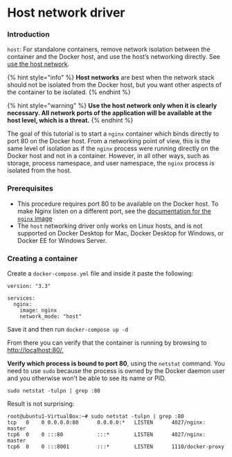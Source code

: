 # Host network driver

### Introduction

`host`: For standalone containers, remove network isolation between the container and the Docker host, and use the host’s networking directly. See [use the host network](https://docs.docker.com/network/host/).

{% hint style="info" %}
**Host networks** are best when the network stack should not be isolated from the Docker host, but you want other aspects of the container to be isolated.
{% endhint %}

{% hint style="warning" %}
**Use the host network only when it is clearly necessary. All network ports of the application will be available at the host level, which is a threat.**
{% endhint %}

The goal of this tutorial is to start a `nginx` container which binds directly to port 80 on the Docker host. From a networking point of view, this is the same level of isolation as if the `nginx` process were running directly on the Docker host and not in a container. However, in all other ways, such as storage, process namespace, and user namespace, the `nginx` process is isolated from the host.

### Prerequisites <a id="prerequisites"></a>

* This procedure requires port 80 to be available on the Docker host. To make Nginx listen on a different port, see the [documentation for the `nginx` image](https://hub.docker.com/_/nginx/)
* The `host` networking driver only works on Linux hosts, and is not supported on Docker Desktop for Mac, Docker Desktop for Windows, or Docker EE for Windows Server.

### Creating a container 

Create a `docker-compose.yml` file and inside it paste the following:

```text
version: "3.3"

services:
  nginx:
    image: nginx
    network_mode: "host"
```

Save it and then run `docker-compose up -d`

From there you can verify that the container is running by browsing to [http://localhost:80/.](http://localhost:80/.)

**Verify which process is bound to port 80**, using the `netstat` command. You need to use `sudo` because the process is owned by the Docker daemon user and you otherwise won’t be able to see its name or PID.

```text
sudo netstat -tulpn | grep :80
```

Result is not surprising: 

```text
root@ubuntu1-VirtualBox:~# sudo netstat -tulpn | grep :80
tcp   0    0 0.0.0.0:80      0.0.0.0:*   LISTEN      4027/nginx: master  
tcp6  0    0 :::80           :::*        LISTEN      4027/nginx: master  
tcp6  0    0 :::8001         :::*        LISTEN      1110/docker-proxy 
```

